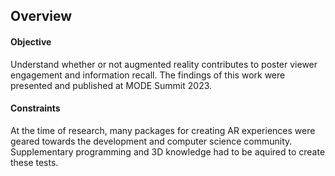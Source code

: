 
## Overview
#### Objective
Understand whether or not augmented reality contributes to poster viewer engagement and information recall. The findings of this work were presented and published at MODE Summit 2023.

#### Constraints
At the time of research, many packages for creating AR experiences were geared towards the development and computer science community. Supplementary programming and 3D knowledge had to be aquired to create these tests.